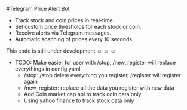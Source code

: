 #Telegram Price Alert Bot

-    Track stock and coin prices in real-time.
-    Set custom price thresholds for each stock or coin.
-    Receive alerts via Telegram messages.
-    Automatic scanning of prices every 10 seconds.

This code is still under development :relaxed: :relaxed: :relaxed:

- TODO: Make easier for user with /stop, /new_register will replace everythings in config.yaml
    - /stop: /stop delete everything you register, /register will register again
    - /new_register: replace all the data you register with new data
    - Add Coin market cap api to track coin data only
    - Using yahoo finance to track stock data only